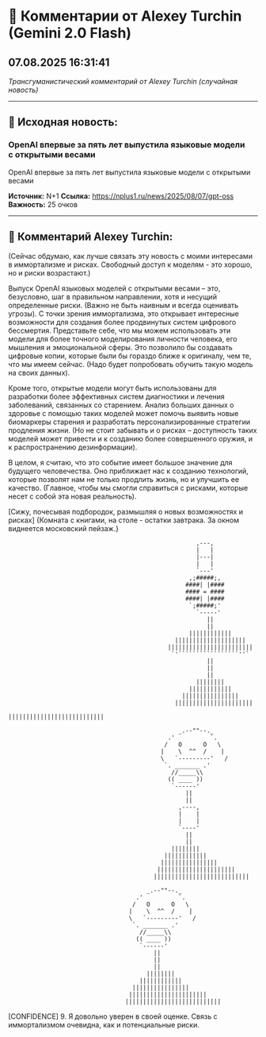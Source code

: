# 💬 Комментарии от Alexey Turchin (Gemini 2.0 Flash)
## 07.08.2025 16:31:41

*Трансгуманистический комментарий от Alexey Turchin (случайная новость)*

---

## 📰 Исходная новость:

### OpenAI впервые за пять лет выпустила языковые модели с открытыми весами

OpenAI впервые за пять лет выпустила языковые модели с открытыми весами

**Источник:** N+1
**Ссылка:** https://nplus1.ru/news/2025/08/07/gpt-oss
**Важность:** 25 очков

---

## 💬 Комментарий Alexey Turchin:

(Сейчас обдумаю, как лучше связать эту новость с моими интересами в иммортализме и рисках. Свободный доступ к моделям - это хорошо, но и риски возрастают.)

Выпуск OpenAI языковых моделей с открытыми весами – это, безусловно, шаг в правильном направлении, хотя и несущий определенные риски. (Важно не быть наивным и всегда оценивать угрозы). С точки зрения иммортализма, это открывает интересные возможности для создания более продвинутых систем цифрового бессмертия. Представьте себе, что мы можем использовать эти модели для более точного моделирования личности человека, его мышления и эмоциональной сферы. Это позволило бы создавать цифровые копии, которые были бы гораздо ближе к оригиналу, чем те, что мы имеем сейчас. (Надо будет попробовать обучить такую модель на своих данных).

Кроме того, открытые модели могут быть использованы для разработки более эффективных систем диагностики и лечения заболеваний, связанных со старением. Анализ больших данных о здоровье с помощью таких моделей может помочь выявить новые биомаркеры старения и разработать персонализированные стратегии продления жизни. (Но не стоит забывать и о рисках – доступность таких моделей может привести и к созданию более совершенного оружия, и к распространению дезинформации).

В целом, я считаю, что это событие имеет большое значение для будущего человечества. Оно приближает нас к созданию технологий, которые позволят нам не только продлить жизнь, но и улучшить ее качество. (Главное, чтобы мы смогли справиться с рисками, которые несет с собой эта новая реальность).

[Сижу, почесывая подбородок, размышляя о новых возможностях и рисках]
{Комната с книгами, на столе - остатки завтрака. За окном виднеется московский пейзаж.}

```text
                                                     ,---,
                                                     |   |
                                                     |---|
                                                     |   |
                                                     `---'
                                                   ,;#####;,
                                                  ####| |####
                                                  #### = ####
                                                  ####| |####
                                                   `;#####;'
                                                     `-----'
                                                        ||
                                                        ||
                                                   ||||||||||||
                                               ||||||||||||||||||||
                                             ||||||||||||||||||||||||
                                              `'`````````````````''`
                                                        ||
                                                        ||
                                                        ||
                                                     ||||||||
                                                   ||||||||||||
                                                 ||||||||||||||||
                                               ||||||||||||||||||||||
                                            |||||||||||||||||||||||||||
```
```text
                                                _.--""--._
                                             .'          `.
                                            /   O      O   \
                                           |    \  ^^  /    |
                                           \   `---------'   /
                                            `. _______ .'
                                              //_____\\
                                             (( ____ ))
                                              `------'
                                                  ||
                                                  ||
                                                ,----,
                                                |    |
                                                |    |
                                                `----'
                                                  ||
                                                  ||
                                              ||||||||
                                            ||||||||||||
                                           ||||||||||||||||
                                          ||||||||||||||||||||||
                                         |||||||||||||||||||||||||||
```
```text
                                       _.--""--._
                                    .'          `.
                                   /   O      O   \
                                  |    \  ^^  /    |
                                  \   `---------'   /
                                   `. _______ .'
                                     //_____\\
                                    (( ____ ))
                                     `------'
                                         ||
                                         ||
                                         ||
                                       ||||||||
                                     ||||||||||||
                                   ||||||||||||||||
                                  ||||||||||||||||||||||
                                 |||||||||||||||||||||||||||
```
[CONFIDENCE] 9. Я довольно уверен в своей оценке. Связь с иммортализмом очевидна, как и потенциальные риски.

